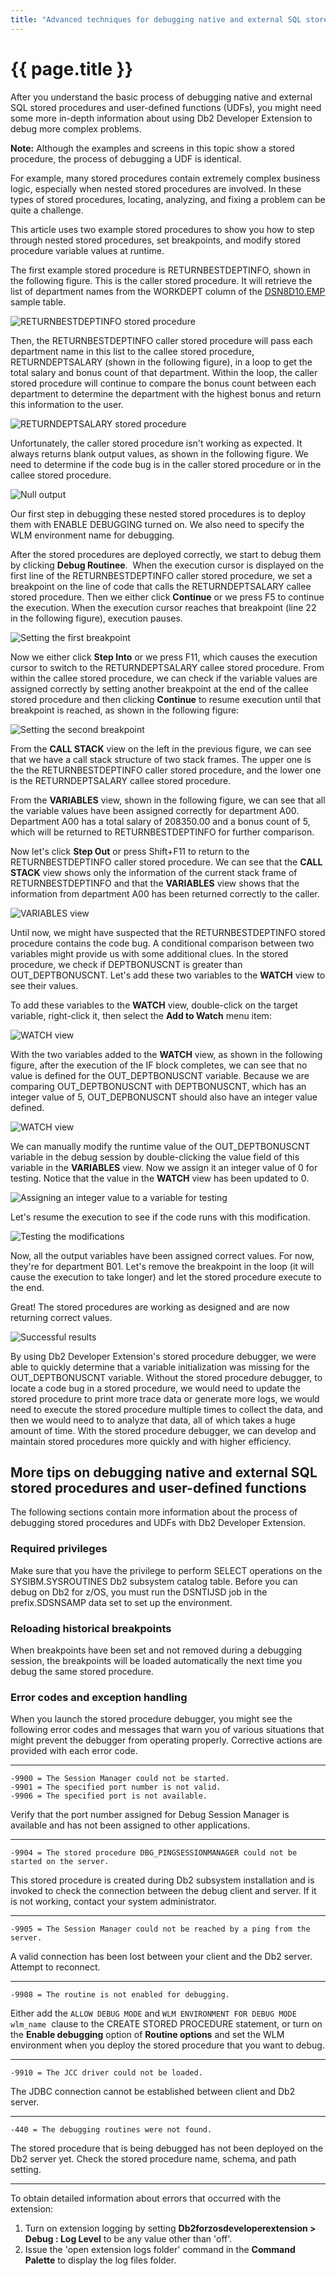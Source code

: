 ```yaml
---
title: "Advanced techniques for debugging native and external SQL stored procedures and user-defined functions"
---
```


# {{ page.title }}

After you understand the basic process of debugging native and external SQL stored procedures and user-defined functions (UDFs), you might need some more in-depth information about using Db2 Developer Extension to debug more complex problems.

**Note:** Although the examples and screens in this topic show a stored procedure, the process of debugging a UDF is identical.

For example, many stored procedures contain extremely complex business logic, especially when nested stored procedures are involved. In these types of stored procedures, locating, analyzing, and fixing a problem can be quite a challenge. 

This article uses two example stored procedures to show you how to step through nested stored procedures, set breakpoints, and modify stored procedure variable values at runtime.

The first example stored procedure is RETURNBESTDEPTINFO, shown in the following figure. This is the caller stored procedure. It will retrieve the list of department names from the WORKDEPT column of the [DSN8D10.EMP](https://www.ibm.com/docs/en/db2-for-zos/13?topic=tables-employee-table-dsn8d10emp) sample table. 

![RETURNBESTDEPTINFO stored procedure]({{site.baseurl}}/assets/images/debug-nsp-returnbestdeptinfo.png)

Then, the RETURNBESTDEPTINFO caller stored procedure will pass each department name in this list to the callee stored procedure, RETURNDEPTSALARY (shown in the following figure), in a loop to get the total salary and bonus count of that department. Within the loop, the caller stored procedure will continue to compare the bonus count between each department to determine the department with the highest bonus and return this information to the user.

![RETURNDEPTSALARY stored procedure]({{site.baseurl}}/assets/images/debug-nsp-returndeptsalary.png)

Unfortunately, the caller stored procedure isn't working as expected. It always returns blank output values, as shown in the following figure. We need to determine if the code bug is in the caller stored procedure or in the callee stored procedure.

![Null output]({{site.baseurl}}/assets/images/debug-nsp-blank-output.gif)

Our first step in debugging these nested stored procedures is to deploy them with ENABLE DEBUGGING turned on. We also need to specify the WLM environment name for debugging.

After the stored procedures are deployed correctly, we start to debug them by clicking **Debug Routinee**.  When the execution cursor is displayed on the first line of the RETURNBESTDEPTINFO caller stored procedure, we set a breakpoint on the line of code that calls the RETURNDEPTSALARY callee stored procedure. Then we either click **Continue** or we press F5 to continue the execution. When the execution cursor reaches that breakpoint (line 22 in the following figure), execution pauses.

![Setting the first breakpoint]({{site.baseurl}}/assets/images/debug-nsp-set-first-breakpoint.gif)

Now we either click **Step Into** or we press F11, which causes the execution cursor to switch to the RETURNDEPTSALARY callee stored procedure. From within the callee stored procedure, we can check if the variable values are assigned correctly by setting another breakpoint at the end of the callee stored procedure and then clicking **Continue** to resume execution until that breakpoint is reached, as shown in the following figure:

![Setting the second breakpoint]({{site.baseurl}}/assets/images/debug-nsp-set-second-breakpoint.png)

From the **CALL STACK** view on the left in the previous figure, we can see that we have a call stack structure of two stack frames. The upper one is the the RETURNBESTDEPTINFO caller stored procedure, and the lower one is the RETURNDEPTSALARY callee stored procedure.

From the **VARIABLES** view, shown in the following figure, we can see that all the variable values have been assigned correctly for department A00. Department A00 has a total salary of 208350.00 and a bonus count of 5, which will be returned to RETURNBESTDEPTINFO for further comparison.

Now let's click **Step Out** or press Shift+F11 to return to the RETURNBESTDEPTINFO caller stored procedure. We can see that the **CALL STACK** view shows only the information of the current stack frame of RETURNBESTDEPTINFO and that the **VARIABLES** view shows that the information from department A00 has been returned correctly to the caller.

![VARIABLES view]({{site.baseurl}}/assets/images/debug-nsp-variables-view.gif)

Until now, we might have suspected that the RETURNBESTDEPTINFO stored procedure contains the code bug. A conditional comparison between two variables might provide us with some additional clues. In the stored procedure, we check if DEPTBONUSCNT is greater than OUT_DEPTBONUSCNT. Let's add these two variables to the **WATCH** view to see their values.

To add these variables to the **WATCH** view, double-click on the target variable, right-click it, then select the **Add to Watch** menu item:

![WATCH view]({{site.baseurl}}/assets/images/debug-nsp-watch-view-1.gif)

With the two variables added to the **WATCH** view, as shown in the following figure, after the execution of the IF block completes, we can see that no value is defined for the OUT_DEPTBONUSCNT variable. Because we are comparing OUT_DEPTBONUSCNT with DEPTBONUSCNT, which has an integer value of 5, OUT_DEPBONUSCNT should also have an integer value defined.

![WATCH view]({{site.baseurl}}/assets/images/debug-nsp-watch-view-2.png)

We can manually modify the runtime value of the OUT_DEPTBONUSCNT variable in the debug session by double-clicking the value field of this variable in the **VARIABLES** view. Now we assign it an integer value of 0 for testing. Notice that the value in the **WATCH** view has been updated to 0.

![Assigning an integer value to a variable for testing]({{site.baseurl}}/assets/images/debug-nsp-assign-integer.gif)

Let's resume the execution to see if the code runs with this modification.

![Testing the modifications]({{site.baseurl}}/assets/images/debug-nsp-test.gif)

Now, all the output variables have been assigned correct values. For now, they're for department B01. Let's remove the breakpoint in the loop (it will cause the execution to take longer) and let the stored procedure execute to the end.   

Great! The stored procedures are working as designed and are now returning correct values.

![Successful results]({{site.baseurl}}/assets/images/debug-nsp-successful-results.gif)

By using Db2 Developer Extension's stored procedure debugger, we were able to quickly determine that a variable initialization was missing for the OUT_DEPTBONUSCNT variable. Without the stored procedure debugger, to locate a code bug in a stored procedure, we would need to update the stored procedure to print more trace data or generate more logs, we would need to execute the stored procedure multiple times to collect the data, and then we would need to to analyze that data, all of which takes a huge amount of time. With the stored procedure debugger, we can develop and maintain stored procedures more quickly and with higher efficiency.

## More tips on debugging native and external SQL stored procedures and user-defined functions

The following sections contain more information about the process of debugging stored procedures and UDFs with Db2 Developer Extension.

### Required privileges

Make sure that you have the privilege to perform SELECT operations on the SYSIBM.SYSROUTINES Db2 subsystem catalog table. Before you can debug on Db2 for z/OS, you must run the DSNTIJSD job in the prefix.SDSNSAMP data set to set up the environment.

### Reloading historical breakpoints

When breakpoints have been set and not removed during a debugging session, the breakpoints will be loaded automatically the next time you debug the same stored procedure.

### Error codes and exception handling

When you launch the stored procedure debugger, you might see the following error codes and messages that warn you of various situations that might prevent the debugger from operating properly. Corrective actions are provided with each error code.

-----

```
-9900 = The Session Manager could not be started.
-9901 = The specified port number is not valid.
-9906 = The specified port is not available.
```
Verify that the port number assigned for Debug Session Manager is available and has not been assigned to other applications.

-----

```
-9904 = The stored procedure DBG_PINGSESSIONMANAGER could not be started on the server.
```
This stored procedure is created during Db2 subsystem installation and is invoked to check the connection between the debug client and server. If it is not working, contact your system administrator.

-----

```
-9905 = The Session Manager could not be reached by a ping from the server.
```
A valid connection has been lost between your client and the Db2 server. Attempt to reconnect.

-----

```
-9908 = The routine is not enabled for debugging.
```
Either add the `ALLOW DEBUG MODE` and `WLM ENVIRONMENT FOR DEBUG MODE wlm_name`  clause to the CREATE STORED PROCEDURE statement, or turn on the **Enable debugging** option of **Routine options** and set the WLM environment when you deploy the stored procedure that you want to debug.

-----

```
-9910 = The JCC driver could not be loaded.
```
The JDBC connection cannot be established between client and Db2 server.

-----

```
-440 = The debugging routines were not found.
```
The stored procedure that is being debugged has not been deployed on the Db2 server yet. Check the stored procedure name, schema, and path setting.

-----

To obtain detailed information about errors that occurred with the extension:
1. Turn on extension logging by setting **Db2forzosdeveloperextension > Debug : Log Level** to be any value other than 'off'.
2. Issue the 'open extension logs folder' command in the **Command Palette** to display the log files folder.
